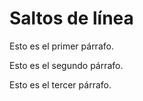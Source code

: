 # Saltos de línea
Esto es el primer párrafo.

Esto es el segundo párrafo.

Esto es el tercer párrafo.

